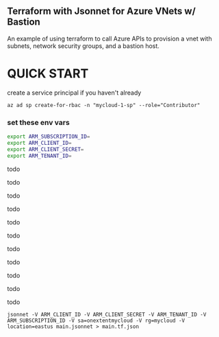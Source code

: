 Terraform with Jsonnet for Azure VNets w/ Bastion
---------

An example of using terraform to call Azure APIs to provision a vnet with
subnets, network security groups,  and a bastion host.

# QUICK START

create a service principal if you haven't already

```console
az ad sp create-for-rbac -n "mycloud-1-sp" --role="Contributor"
```

### set these env vars

```bash
export ARM_SUBSCRIPTION_ID=
export ARM_CLIENT_ID=
export ARM_CLIENT_SECRET=
export ARM_TENANT_ID=
```

todo

todo

todo

todo

todo

todo

todo

todo

todo

todo

todo

```console
jsonnet -V ARM_CLIENT_ID -V ARM_CLIENT_SECRET -V ARM_TENANT_ID -V ARM_SUBSCRIPTION_ID -V sa=onextentmycloud -V rg=mycloud -V location=eastus main.jsonnet > main.tf.json
```

